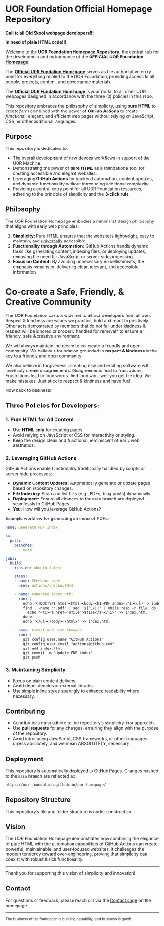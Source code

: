 # UOR Foundation Official Homepage Repository

**Call to all Old Skool webpage developers!!!**

**In need of plain HTML code!!!**

Welcome to the **UOR Foundation Homepage** [**Repository**](https://github.com/UOR-Foundation/uor-homepage), the central hub for the development and maintenance of the **OFFICIAL UOR Foundation** [**Homepage**](https://uor-foundation.github.io/uor-homepage/). 

The [**Official UOR Fundation Homepage**](https://uor-foundation.github.io/uor-homepage/) serves as the authoritative entry point for everything related to the UOR Foundation, providing access to all people, projects, content, and governance materials.


The [**Official UOR Fundation Homepage**](https://uor-foundation.github.io/uor-homepage/) is your portal to all other UOR webpages designed in accordance with the three (3) policies in this repo.

This repository embraces the philosophy of simplicity, using **pure HTML** to create *form* combined with the power of **GitHub Actions** to create *function*al, elegant, and efficient web pages without relying on JavaScript, CSS, or other additional languages.

## Purpose
This repository is dedicated to:
- The overall development of new devops workflows in support of the UOR Machine.
- Demonstrating the power of **pure HTML** as a foundational tool for creating accessible and elegant websites.
- Leveraging **GitHub Actions** for backend automation, content updates, and dynamic functionality without introducing additional complexity.
- Providing a central entry point for all UOR Foundation resources, adhering to the principle of simplicity and the **3-click rule**.

## Philosophy
The UOR Foundation Homepage embodies a minimalist design philosophy that aligns with early web principles:
1. **Simplicity:** Pure HTML ensures that the website is lightweight, easy to maintain, and <u>universally</u> accessible.
2. **Functionality through Automation:** GitHub Actions handle dynamic tasks like generating content, indexing files, or deploying updates, removing the need for JavaScript or server-side processing.
3. **Focus on Content:** By avoiding unnecessary embellishments, the emphasis remains on delivering clear, relevant, and accessible information.

# Co-create a Safe, Friendly, & Creative Community
The UOR Foundation casts a wide net to attract developers from all over. Respect & kindness are values we practice, hold and react to positively. Other acts demostrated by members that do not fall under kindness & respect will be ignored or properly handled for removal* to ensure a friendly, safe & creative environment. 

We will always maintain the desire to co-create a friendly and open community. We believe a foundation grounded in **respect & kindness** is the key to a friendly and open community.

We also believe in forgiveness...creating new and exciting software will inevitably create disagreements. Disagreements lead to frustrations. Frustrations lead to loud words. And loud wor...well you get the idea. We make mistakes. Just stick to respect & kindness and have fun!

 Now back to business!

## Three Policies for Developers:

### 1. **Pure HTML for All Content**
- Use **HTML only** for creating pages.
- Avoid relying on JavaScript or CSS for interactivity or styling.
- Keep the design clean and functional, reminiscent of early web aesthetics.

### 2. **Leveraging GitHub Actions**
GitHub Actions enable functionality traditionally handled by scripts or server-side processes:
- **Dynamic Content Updates:** Automatically generate or update pages based on repository changes.
- **File Indexing:** Scan and list files (e.g., PDFs, blog posts) dynamically.
- **Deployment:** Ensure all changes to the `main` branch are deployed seamlessly to GitHub Pages.
- **You:** How will you leverage GitHub Actions?

Example workflow for generating an index of PDFs:
```yaml
name: Generate PDF Index

on:
  push:
    branches:
      - main

jobs:
  build:
    runs-on: ubuntu-latest

    steps:
    - name: Checkout code
      uses: actions/checkout@v3

    - name: Generate index.html
      run: |
        echo '<!DOCTYPE html><html><body><h1>PDF Index</h1><ul>' > index.html
        find . -name "*.pdf" | sed 's|^./||' | while read -r file; do
          echo "<li><a href='$file'>$file</a></li>" >> index.html
        done
        echo '</ul></body></html>' >> index.html

    - name: Commit and Push Changes
      run: |
        git config user.name "GitHub Actions"
        git config user.email "actions@github.com"
        git add index.html
        git commit -m "Update PDF index"
        git push
```

### 3. **Maintaining Simplicity**
- Focus on plain content delivery.
- Avoid dependencies or external libraries.
- Use simple inline styles sparingly to enhance readability where necessary.

## Contributing
- Contributions must adhere to the repository’s simplicity-first approach.
- Use **pull requests** for any changes, ensuring they align with the purpose of the repository.
- Avoid introducing JavaScript, CSS frameworks, or other languages unless absolutely, and we mean ABSOLUTELY, necessary.

## Deployment
This repository is automatically deployed to GitHub Pages. Changes pushed to the `main` branch are reflected at:
```
https://uor-foundation.github.io/uor-homepage/
```

## Repository Structure
This repository's file and folder structure is under construction...

## Vision
The UOR Foundation Homepage demonstrates how combining the elegance of pure HTML with the automation capabilities of GitHub Actions can create powerful, maintainable, and user-focused websites. It challenges the modern tendency toward over-engineering, proving that simplicity can coexist with robust & rich functionality.

---

Thank you for supporting this vision of simplicity and innovation!

## Contact
For questions or feedback, please reach out via the [Contact page](https://<org-name>.github.io/uor-pages/contact.html) on the homepage.

---

<small>The business of the foundation is building capability, and business is good!</small>
